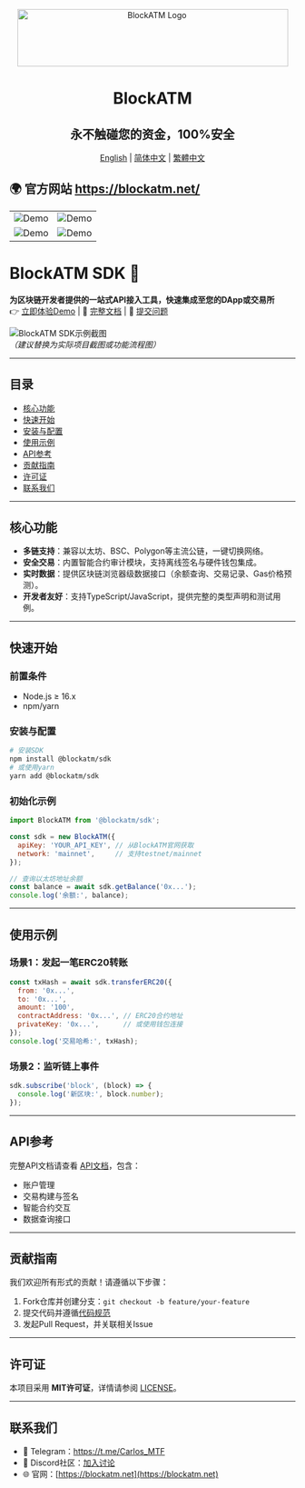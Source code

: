 <div align="center">

<a href="https://blockatm.net/"><img src="https://blockatm.net/assets/images/resources/logo-dark.png" width="477" height="101" alt="BlockATM Logo"></a>

# BlockATM
## 永不触碰您的资金，100%安全</br>

<p align="center">
  <a href="./README_en.md">English</a> |
  <a href="./README_cn.md">简体中文</a> |
  <a href="./README_ja.md">繁體中文</a>
</p>

</div>

## 🌍 官方网站 https://blockatm.net/

|                                    |                                    |
| ---------------------------------- | ---------------------------------- |
| ![Demo](./.github/imgs/intro1.png) | ![Demo](./.github/imgs/intro2.png) |
| ![Demo](./.github/imgs/intro3.png) | ![Demo](./.github/imgs/intro4.png) |





# BlockATM SDK 🚀
**为区块链开发者提供的一站式API接入工具，快速集成至您的DApp或交易所**  
👉 [立即体验Demo](https://blockatm.net/) | 📖 [完整文档](https://github.com/BlockATMOnLine/blockatm-sdk/tree/master/docs) | 🐞 [提交问题](https://github.com/BlockATMOnLine/blockatm-sdk/issues)

![BlockATM SDK示例截图](https://via.placeholder.com/800x400.png?text=SDK+Demo+Preview)  
*（建议替换为实际项目截图或功能流程图）*

---

## 目录
- [核心功能](#核心功能)
- [快速开始](#快速开始)
- [安装与配置](#安装与配置)
- [使用示例](#使用示例)
- [API参考](#api参考)
- [贡献指南](#贡献指南)
- [许可证](#许可证)
- [联系我们](#联系我们)

---

## 核心功能
- **多链支持**：兼容以太坊、BSC、Polygon等主流公链，一键切换网络。
- **安全交易**：内置智能合约审计模块，支持离线签名与硬件钱包集成。
- **实时数据**：提供区块链浏览器级数据接口（余额查询、交易记录、Gas价格预测）。
- **开发者友好**：支持TypeScript/JavaScript，提供完整的类型声明和测试用例。

---

## 快速开始
### 前置条件
- Node.js ≥ 16.x
- npm/yarn

### 安装与配置
```bash
# 安装SDK
npm install @blockatm/sdk
# 或使用yarn
yarn add @blockatm/sdk
```

### 初始化示例
```javascript
import BlockATM from '@blockatm/sdk';

const sdk = new BlockATM({
  apiKey: 'YOUR_API_KEY', // 从BlockATM官网获取
  network: 'mainnet',     // 支持testnet/mainnet
});

// 查询以太坊地址余额
const balance = await sdk.getBalance('0x...');
console.log('余额:', balance);
```

---

## 使用示例
### 场景1：发起一笔ERC20转账
```javascript
const txHash = await sdk.transferERC20({
  from: '0x...',
  to: '0x...',
  amount: '100',
  contractAddress: '0x...', // ERC20合约地址
  privateKey: '0x...',      // 或使用钱包连接
});
console.log('交易哈希:', txHash);
```

### 场景2：监听链上事件
```javascript
sdk.subscribe('block', (block) => {
  console.log('新区块:', block.number);
});
```

---

## API参考
完整API文档请查看 [API文档](https://github.com/BlockATMOnLine/blockatm-sdk/wiki/API-Reference)，包含：
- 账户管理
- 交易构建与签名
- 智能合约交互
- 数据查询接口

---

## 贡献指南
我们欢迎所有形式的贡献！请遵循以下步骤：
1. Fork仓库并创建分支：`git checkout -b feature/your-feature`
2. 提交代码并遵循[代码规范](https://github.com/BlockATMOnLine/blockatm-sdk/blob/master/CONTRIBUTING.md#代码规范)
3. 发起Pull Request，并关联相关Issue

---

## 许可证
本项目采用 **MIT许可证**，详情请参阅 [LICENSE](https://github.com/BlockATMOnLine/blockatm-sdk/blob/master/LICENSE)。

---

## 联系我们
- 📧 Telegram：https://t.me/Carlos_MTF
- 💬 Discord社区：[加入讨论](https://discord.gg/blockatm)
- 🌐 官网：[https://blockatm.net](https://blockatm.net)
